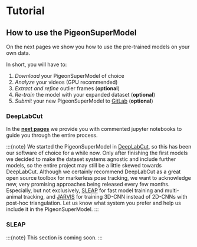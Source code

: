 # Tutorial

## How to use the PigeonSuperModel

On the next pages we show you how to use the pre-trained models on your own data. 

In short, you will have to:

1. _Download_ your PigeonSuperModel of choice
2. _Analyze_ your videos (GPU recommended)
4. _Extract and refine_ outlier frames (**optional**)
5. _Re-train_ the model with your expanded dataset (**optional**)
6. _Submit_ your new PigeonSuperModel to [GitLab](https://gitlab.ruhr-uni-bochum.de/ikn/pigeonsupermodel) (**optional**)



### DeepLabCut

In the **[next pages](DeepLabCut.md)** we provide you with commented jupyter notebooks to guide you through the entire process.

:::{note}
We started the PigeonSuperModel in [DeepLabCut](https://deeplabcut.github.io/DeepLabCut), so this has been our software of choice for a while now. Only after finishing the first models we decided to make the dataset systems agnostic and include further models, so the entire project may still be a little skewed towards DeepLabCut. Although we certainly recommend DeepLabCut as a great open source toolbox for markerless pose tracking, we want to acknowledge new, very promising approaches being released every few months.
Especially, but not exclusively, [SLEAP](https://sleap.ai/) for fast model training and multi-animal tracking, and [JARVIS](https://jarvis-mocap.github.io/jarvis-docs/) for training 3D-CNN instead of 2D-CNNs with post-hoc triangulation. Let us know what system you prefer and help us include it in the PigeonSuperModel.
:::


### SLEAP

:::{note}
This section is coming soon.
:::

